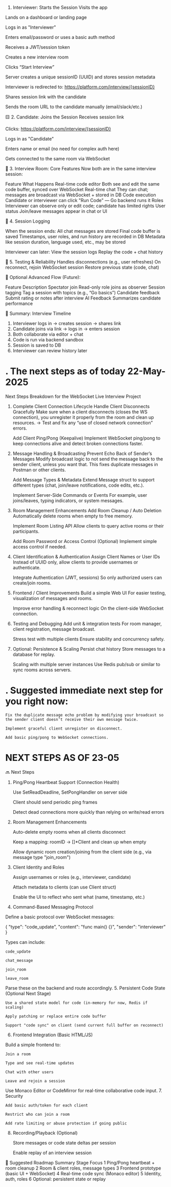 
1. Interviewer: Starts the Session
Visits the app

Lands on a dashboard or landing page

Logs in as "Interviewer"

Enters email/password or uses a basic auth method

Receives a JWT/session token

Creates a new interview room

Clicks “Start Interview”

Server creates a unique sessionID (UUID) and stores session metadata

Interviewer is redirected to:
https://platform.com/interview/{sessionID}

Shares session link with the candidate

Sends the room URL to the candidate manually (email/slack/etc.)

🟨 2. Candidate: Joins the Session
Receives session link

Clicks: https://platform.com/interview/{sessionID}

Logs in as "Candidate"

Enters name or email (no need for complex auth here)

Gets connected to the same room via WebSocket

🧠 3. Interview Room: Core Features
Now both are in the same interview session:

Feature	What Happens
Real-time code editor	Both see and edit the same code buffer, synced over WebSocket
Real-time chat	They can chat; messages are broadcast via WebSocket + stored in DB
Code execution	Candidate or interviewer can click "Run Code" — Go backend runs it
Roles	Interviewer can observe only or edit code; candidate has limited rights
User status	Join/leave messages appear in chat or UI

💾 4. Session Logging

When the session ends:
All chat messages are stored
Final code buffer is saved
Timestamps, user roles, and run history are recorded in DB
Metadata like session duration, language used, etc., may be stored

Interviewer can later:
View the session logs
Replay the code + chat history

🧪 5. Testing & Reliability
Handles disconnections (e.g., user refreshes)
On reconnect, rejoin WebSocket session
Restore previous state (code, chat)

📌 Optional Advanced Flow (Future):

Feature	Description
Spectator join	Read-only role joins as observer
Session tagging	Tag a session with topics (e.g., “Go basics”)
Candidate feedback	Submit rating or notes after interview
AI Feedback	Summarizes candidate performance

🧩 Summary: Interview Timeline
1. Interviewer logs in → creates session → shares link
2. Candidate joins via link → logs in → enters session
3. Both collaborate via editor + chat
4. Code is run via backend sandbox
5. Session is saved to DB
6. Interviewer can review history later






# . The next steps as of today 22-May-2025

Next Steps Breakdown for the WebSocket Live Interview Project

1. Complete Client Connection Lifecycle
    Handle Client Disconnects Gracefully
    Make sure when a client disconnects (closes the WS connection), you unregister it properly from the room and clean up resources.
    → Test and fix any “use of closed network connection” errors.

    Add Client Ping/Pong (Keepalive)
    Implement WebSocket ping/pong to keep connections alive and detect broken connections faster.

2. Message Handling & Broadcasting
    Prevent Echo Back of Sender’s Messages
    Modify broadcast logic to not send the message back to the sender client, unless you want that.
    This fixes duplicate messages in Postman or other clients.

    Add Message Types & Metadata
    Extend Message struct to support different types (chat, join/leave notifications, code edits, etc.).

    Implement Server-Side Commands or Events
    For example, user joins/leaves, typing indicators, or system messages.

3. Room Management Enhancements
    Add Room Cleanup / Auto Deletion
    Automatically delete rooms when empty to free memory.

    Implement Room Listing API
    Allow clients to query active rooms or their participants.

    Add Room Password or Access Control (Optional)
    Implement simple access control if needed.

4. Client Identification & Authentication
    Assign Client Names or User IDs
    Instead of UUID only, allow clients to provide usernames or authenticate.

    Integrate Authentication (JWT, sessions)
    So only authorized users can create/join rooms.

5. Frontend / Client Improvements
    Build a simple Web UI
    For easier testing, visualization of messages and rooms.

    Improve error handling & reconnect logic
    On the client-side WebSocket connection.

6. Testing and Debugging
    Add unit & integration tests
    For room manager, client registration, message broadcast.

    Stress test with multiple clients
    Ensure stability and concurrency safety.

7. Optional: Persistence & Scaling
    Persist chat history
    Store messages to a database for replay.

    Scaling with multiple server instances
    Use Redis pub/sub or similar to sync rooms across servers.

# . Suggested immediate next step for you right now:

    Fix the duplicate message echo problem by modifying your broadcast so the sender client doesn’t receive their own message twice.

    Implement graceful client unregister on disconnect.

    Add basic ping/pong to WebSocket connections.





# NEXT STEPS AS OF 23-05

🔜 Next Steps
1. Ping/Pong Heartbeat Support (Connection Health)

    Use SetReadDeadline, SetPongHandler on server side

    Client should send periodic ping frames

    Detect dead connections more quickly than relying on write/read errors

2. Room Management Enhancements

    Auto-delete empty rooms when all clients disconnect

    Keep a mapping: roomID → []*Client and clean up when empty

    Allow dynamic room creation/joining from the client side (e.g., via message type "join_room")

3. Client Identity and Roles

    Assign usernames or roles (e.g., interviewer, candidate)

    Attach metadata to clients (can use Client struct)

    Enable the UI to reflect who sent what (name, timestamp, etc.)

4. Command-Based Messaging Protocol

Define a basic protocol over WebSocket messages:

{
  "type": "code_update",
  "content": "func main() {}",
  "sender": "interviewer"
}

Types can include:

    code_update

    chat_message

    join_room

    leave_room

Parse these on the backend and route accordingly.
5. Persistent Code State (Optional Next Stage)

    Use a shared state model for code (in-memory for now, Redis if scaling)

    Apply patching or replace entire code buffer

    Support "code sync" on client (send current full buffer on reconnect)

6. Frontend Integration (Basic HTML/JS)

Build a simple frontend to:

    Join a room

    Type and see real-time updates

    Chat with other users

    Leave and rejoin a session

Use Monaco Editor or CodeMirror for real-time collaborative code input.
7. Security

    Add basic auth/token for each client

    Restrict who can join a room

    Add rate limiting or abuse protection if going public

8. Recording/Playback (Optional)

    Store messages or code state deltas per session

    Enable replay of an interview session

🧭 Suggested Roadmap Summary
Stage	Focus
1	Ping/Pong heartbeat + room cleanup
2	Room & client roles, message types
3	Frontend prototype (basic UI + WebSocket)
4	Real-time code sync (Monaco editor)
5	Identity, auth, roles
6	Optional: persistent state or replay
